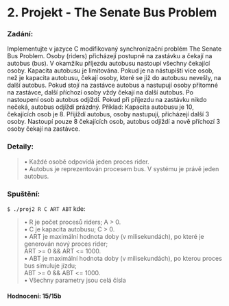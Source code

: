 # 2. Projekt - The Senate Bus Problem

### Zadání:

Implementujte v jazyce C modifikovaný synchronizační problém The Senate Bus Problem.
Osoby (riders) přicházejí postupně na zastávku a čekají na autobus (bus). V okamžiku příjezdu
autobusu nastoupí všechny čekající osoby. Kapacita autobusu je limitována. Pokud je na nástupišti
více osob, než je kapacita autobusu, čekají osoby, které se již do autobusu nevešly, na další autobus.
Pokud stojí na zastávce autobus a nastupují osoby přítomné na zastávce, další příchozí osoby vždy
čekají na další autobus. Po nastoupení osob autobus odjíždí. Pokud při příjezdu na zastávku nikdo
nečeká, autobus odjíždí prázdný.
Příklad: Kapacita autobusu je 10, čekajících osob je 8. Přijíždí autobus, osoby nastupují, přicházejí
další 3 osoby. Nastoupí pouze 8 čekajících osob, autobus odjíždí a nově příchozí 3 osoby čekají na zastávce.

### Detaily:
>• Každé osobě odpovídá jeden proces rider.  
• Autobus je reprezentován procesem bus. V systému je právě jeden autobus.  

### Spuštění:
```$ ./proj2 R C ART ABT```
kde:  
>• R je počet procesů riders; A > 0.  
• C je kapacita autobusu; C > 0.  
• ART je maximální hodnota doby (v milisekundách), po které je generován nový proces rider;  
ART >= 0 && ART <= 1000.  
• ABT je maximální hodnota doby (v milisekundách), po kterou proces bus simuluje jízdu;  
ABT >= 0 && ABT <= 1000.  
• Všechny parametry jsou celá čísla  

#### Hodnocení: 15/15b
